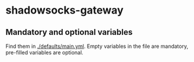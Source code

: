 # shadowsocks-gateway
## Mandatory and optional variables
Find them in [./defaults/main.yml](./defaults/main.yml). Empty variables in the file are mandatory, pre-filled variables are optional.
